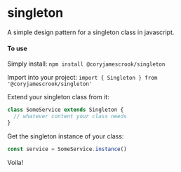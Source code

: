# singleton
A simple design pattern for a singleton class in javascript.

#### To use
Simply install:
`npm install @coryjamescrook/singleton`

Import into your project:
`import { Singleton } from '@coryjamescrook/singleton'`

Extend your singleton class from it:
```javascript
class SomeService extends Singleton {
  // whatever content your class needs
}
```

Get the singleton instance of your class:
```javascript
const service = SomeService.instance()
```

Voila!